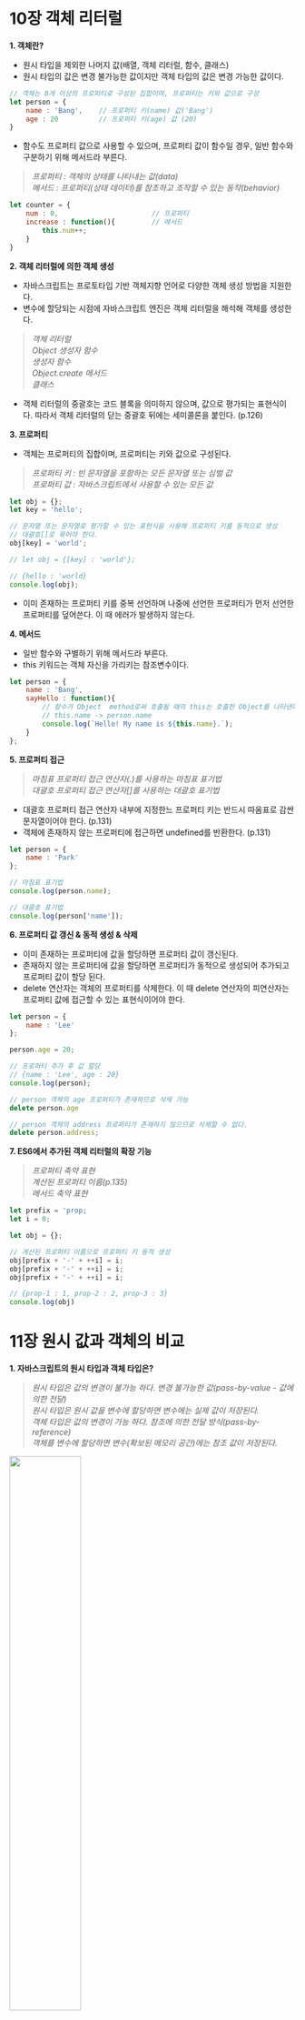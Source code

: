 # 10장 객체 리터럴
**1. 객체란?**
+ 원시 타입을 제외한 나머지 값(배열, 객체 리터럴, 함수, 클래스)
+ 원시 타입의 값은 변경 불가능한 값이지만 객체 타입의 값은 변경 가능한 값이다.
```javascript
// 객체는 0개 이상의 프로퍼티로 구성된 집합이며, 프로퍼티는 키와 값으로 구성
let person = {
    name : 'Bang',    // 프로퍼티 키(name) 값('Bang')
    age : 20          // 프로퍼티 키(age) 값 (20)
}
```

+ 함수도 프로퍼티 값으로 사용할 수 있으며, 프로퍼티 값이 함수일 경우, 일반 함수와 구분하기 위해 메서드라 부른다.
> _프로퍼티 : 객체의 상태를 나타내는 값(data)_   
> _메서드 : 프로퍼티(상태 데이터)를 참조하고 조작할 수 있는 동작(behavior)_
```javascript
let counter = {
    num : 0,                       // 프로퍼티
    increase : function(){         // 메서드
        this.num++;
    }
}
```

**2. 객체 리터럴에 의한 객체 생성**
+ 자바스크립트는 프로토타입 기반 객체지향 언어로 다양한 객체 생성 방법을 지원한다.
+ 변수에 할당되는 시점에 자바스크립트 엔진은 객체 리터럴을 해석해 객체를 생성한다.
> _객체 리터럴_   
> _Object 생성자 함수_   
> _생성자 함수_   
> _Object.create 메서드_   
> _클래스_   


+ 객체 리터럴의 중괄호는 코드 블록을 의미하지 않으며, 값으로 평가되는 표현식이다. 따라서 객체 리터럴의 닫는 중괄호 뒤에는 세미콜론을 붙인다. (p.126)


**3. 프로퍼티**
+ 객체는 프로퍼티의 집합이며, 프로퍼티는 키와 값으로 구성된다.
> _프로퍼티 키 : 빈 문자열을 포함하는 모든 문자열 또는 심벌 값_   
> _프로퍼티 값 : 자바스크립트에서 사용할 수 있는 모든 값_   

```javascript
let obj = {};
let key = 'hello';

// 문자열 또는 문자열로 평가할 수 있는 표현식을 사용해 프로퍼티 키를 동적으로 생성
// 대괄호[]로 묶어야 한다.
obj[key] = 'world';

// let obj = {[key] : 'world'};

// {hello : 'world}
console.log(obj);
```

+ 이미 존재하는 프로퍼티 키를 중복 선언하며 나중에 선언한 프로퍼티가 먼저 선언한 프로퍼티를 덮어쓴다. 이 때 에러가 발생하지 않는다.



**4. 메서드**
+ 일반 함수와 구별하기 위해 메서드라 부른다.
+ this 키워드는 객체 자신을 가리키는 참조변수이다.
```javascript
let person = {
    name : 'Bang',
    sayHello : function(){
        // 함수가 Object  method로써 호출될 때의 this는 호출한 Object를 나타낸다.
        // this.name -> person.name
        console.log(`Hello! My name is ${this.name}.`);
    }
};
```


**5. 프로퍼티 접근**
> _마침표 프로퍼티 접근 연산자(.)를 사용하는 마침표 표기법_   
> _대괄호 프로퍼티 접근 연산자[]를 사용하는 대괄호 표기법_   

+ 대괄호 프로퍼티 접근 연산자 내부에 지정한느 프로퍼티 키는 반드시 따옴표로 감싼 문자열이어야 한다. (p.131)
+ 객체에 존재하지 않는 프로퍼티에 접근하면 undefined를 반환한다. (p.131)
```javascript
let person = {
    name : 'Park'
};

// 마침표 표기법
console.log(person.name);

// 대괄호 표기법
console.log(person['name']);
```

**6. 프로퍼티 값 갱신 & 동적 생성 & 삭제**
+ 이미 존재하는 프로퍼티에 값을 할당하면 프로퍼티 값이 갱신된다.
+ 존재하지 않는 프로퍼티에 값을 할당하면 프로퍼티가 동적으로 생성되어 추가되고 프로퍼티 값이 할당 된다.
+ delete 연산자는 객체의 프로퍼티를 삭제한다. 이 때 delete 연산자의 피연산자는 프로퍼티 값에 접근할 수 있는 표현식이어야 한다.
```javascript
let person = {
    name : 'Lee'
};

person.age = 20;

// 프로퍼티 추가 후 값 할당
// {name : 'Lee', age : 20}
console.log(person);

// person 객체의 age 프로퍼티가 존재하므로 삭제 가능
delete person.age

// person 객체의 address 프로퍼티가 존재하지 않으므로 삭제할 수 없다.
delete person.address;
```


**7. ES6에서 추가된 객체 리터럴의 확장 기능**
> _프로퍼티 축약 표현_   
> _계산된 프로퍼티 이름(p.135)_   
> _메서드 축약 표현_   

```javascript
let prefix = 'prop;
let i = 0;

let obj = {};

// 계산된 프로퍼티 이름으로 프로퍼티 키 동적 생성
obj[prefix + '-' + ++i] = i;
obj[prefix + '-' + ++i] = i;
obj[prefix + '-' + ++i] = i;

// {prop-1 : 1, prop-2 : 2, prop-3 : 3}
console.log(obj)
```



# 11장 원시 값과 객체의 비교
**1. 자바스크립트의 원시 타입과 객체 타입은?**
> _원시 타입은 값의 변경이 불가능 하다. 변경 불가능한 값(pass-by-value - 값에 의한 전달)_   
> _원시 타입은 원시 값을 변수에 할당하면 변수에는 실제 값이 저장된다._   
> _객체 타입은 값의 변경이 가능 하다. 참조에 의한 전달 방식(pass-by-reference)_       
> _객체를 변수에 할당하면 변수(확보된 메모리 공간)에는 참조 값이 저장된다._   

<img src="https://user-images.githubusercontent.com/108252919/192077600-d6b06f2a-6cc4-4262-8114-d06326bc5ecc.png" width='50%'>

**2. 원시 값**
1. 변경 불가능한 값
+ 한번 생성된 원시 값은 읽기 전용 값으로서 변경할 수 없다.
> _변수는 하나의 값을 저장하기 위해 확보한 메모리 공간 자체 또는 메모리 공간을 식별하기 위해 붙인 이름_   
> _값은 변수에 저장된 데이터로서 표현식이 평가되어 생성된 결과를 말한다._   
+ 변경 불가능하다는 것은 변수가 아니라 값에 대한 진술이다.(p.138)
```javascript
// const 키워드를 사용해 선언한 변수는 재할당이 금지된다.
const o = {};


// 변수에 할당한 객체는 변경 할수 있다.
o.a = 1;

// { a: 1}
console.log(o);
```

+ 변수의 값을 변경하기 위해 원시 값을 재할당하면 새로운 메모리 공간을 확보하고 재할당한 값을 저장한 후, 변수가 참조하던 메모리 공간의 주소를 변경한다. 값의 이러한 특성을 불변성이라 한다.(p.139)
+ 불변성을 갖는 원시 값을 할당한 변수는 재할당 이외에 변수 값을 변경할 수 있는 방법이 없다.


2. 문자열과 불변성
+ 문자열은 유사 배열 객체이면서 이터러블이므로 배열과 유사하게 각 문자에 접근 할 수 있다.(p141)
> _유사 배열 객체란 마치 배열처럼 인덱스로 프로퍼티 값에 접근 할 수 있고 length 프로퍼티를 갖는 객체를 말한다._   
```javascript
let str = 'string';

// 문자열은 유사 배열이므로 배열고 유사하게 인덱스를 사용해 각 문자에 접근할 수 있다.
console.log(str[0]);  // s

// 원시 값인 문자열이 객체처럼 동작한다.
console.log(str.length);      // 6

// 대소문자 변환 :  소문자 -> 대문지
console.log(str.toUpperCase());   // STRING
```

+ 이미 생성된 문자열의 일부 문자를 변경해도 반영되지 않는다. 문자열은 변경 불가능한 값이기 때문이다.


3. 값에 의한 전달
```javascript
let score = 80;
let copy = score;

console.log(score);   // 80
console.log(copy);    // 80

score = 100;

console.log(score)    // 100
console.log(copy)     // 80
```
+ score, copy 변수는 처음에 숫자 값 80을 갖는다는 점에서는 동일하다. 하지만 각각의 다른 메모리 공간에 저장된 별개의 값이다.(p142)
> _엄격하게 표현하면 변수에는 값이 전달되는 것이 아니라 메모리 주소가 전달되는 것이다._   
> _이는 변수와 같은 식별자는 값이 아니라 메모리 주소를 기억하고 있기 때문이다._  
   
    
> _값의 의한 전달도 위에 정의한대로 값을 전달하는 것이 아닌 메모리 주소를 전달하는 것이다._   
> _단, 전달된 메모리 주소를 통해 메모리 공간에 접근하면 값을 참조할 수 있다.(p145)_   




